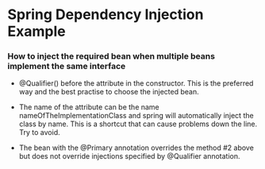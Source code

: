 # Spring Dependency Injection Example

### How to inject the required bean when multiple beans implement the same interface

* @Qualifier(<nameOfTheImplementationClass>) before the attribute in the constructor. This is the preferred way and 
the best practise to choose the injected bean.

* The name of the attribute can be the name nameOfTheImplementationClass and spring will automatically 
inject the class by name. This is a shortcut that can cause problems down the line. Try to avoid.

*  The bean with the @Primary annotation overrides the method #2 above but does not override injections specified by @Qualifier annotation.
   



